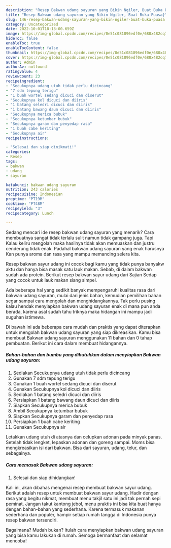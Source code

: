 ```yaml
---
description: "Resep Bakwan udang sayuran yang Bikin Ngiler, Buat Buka Puasa}"
title: "Resep Bakwan udang sayuran yang Bikin Ngiler, Buat Buka Puasa}"
slug: 146-resep-bakwan-udang-sayuran-yang-bikin-ngiler-buat-buka-puasa
category: Uncategorized
date: 2022-10-01T18:13:00.659Z
image: https://img-global.cpcdn.com/recipes/0e51c081896edf0e/680x482cq70/bakwan-udang-sayuran-foto-resep-utama.jpg
hideToc: false
enableToc: true
enableTocContent: false
thumbnail: https://img-global.cpcdn.com/recipes/0e51c081896edf0e/680x482cq70/bakwan-udang-sayuran-foto-resep-utama.jpg
cover: https://img-global.cpcdn.com/recipes/0e51c081896edf0e/680x482cq70/bakwan-udang-sayuran-foto-resep-utama.jpg
author: Admin
authorAv: notfound
ratingvalue: 4
reviewcount: 23
recipeingredient:
- "Secukupnya udang utuh tidak perlu dicincang"
- "7 sdm tepung terigu"
- "1 buah wortel sedang dicuci dan diserut"
- "Secukupnya kol dicuci dan diiris"
- "1 batang seledri dicuci dan diiris"
- "1 batang bawang daun dicuci dan diiris"
- "Secukupnya merica bubuk"
- "Secukupnya ketumbar bubuk"
- "Secukupnya garam dan penyedap rasa"
- "1 buah cabe keriting"
- "Secukupnya air"
recipeinstructions:

- "Selesai dan siap dinikmati!"
categories:
- Resep
tags:
- bakwan
- udang
- sayuran

katakunci: bakwan udang sayuran 
nutrition: 243 calories
recipecuisine: Indonesian
preptime: "PT19M"
cooktime: "PT48M"
recipeyield: "3"
recipecategory: Lunch

---
```



Sedang mencari ide resep bakwan udang sayuran yang menarik? Cara membuatnya sangat tidak terlalu sulit namun tidak gampang juga. Tapi Kalau keliru mengolah maka hasilnya tidak akan memuaskan dan justru cenderung tidak enak. Padahal bakwan udang sayuran yang enak harusnya Kan punya aroma dan rasa yang mampu memancing selera kita.


Resep bakwan sayur udang ini cocok bagi kamu yang tidak punya banyakw aktu dan hanya bisa masak satu lauk makan. Sebab, di dalam bakwan sudah ada protein. Berikut resep bakwan sayur udang dari Sajian Sedap yang cocok untuk lauk makan siang simpel.

Ada beberapa hal yang sedikit banyak mempengaruhi kualitas rasa dari bakwan udang sayuran, mulai dari jenis bahan, kemudian pemilihan bahan segar sampai cara mengolah dan menghidangkannya. Tak perlu pusing kalau hendak menyiapkan bakwan udang sayuran enak di mana pun anda berada, karena asal sudah tahu triknya maka hidangan ini mampu jadi suguhan istimewa.


Di bawah ini ada beberapa cara mudah dan praktis yang dapat diterapkan untuk mengolah bakwan udang sayuran yang siap dikreasikan. Kamu bisa membuat Bakwan udang sayuran menggunakan 11 bahan dan 0 tahap pembuatan. Berikut ini cara dalam membuat hidangannya.

<!--inarticleads1-->

##### Bahan-bahan dan bumbu yang dibutuhkan dalam menyiapkan Bakwan udang sayuran:

1. Sediakan Secukupnya udang utuh tidak perlu dicincang
1. Gunakan 7 sdm tepung terigu
1. Gunakan 1 buah wortel sedang dicuci dan diserut
1. Gunakan Secukupnya kol dicuci dan diiris
1. Sediakan 1 batang seledri dicuci dan diiris
1. Persiapkan 1 batang bawang daun dicuci dan diiris
1. Siapkan Secukupnya merica bubuk
1. Ambil Secukupnya ketumbar bubuk
1. Siapkan Secukupnya garam dan penyedap rasa
1. Persiapkan 1 buah cabe keriting
1. Gunakan Secukupnya air


Letakkan udang utuh di atasnya dan celupkan adonan pada minyak panas. Setelah tidak lengket, lepaskan adonan dan goreng sampai. Moms bisa mengkreasikan isi dari bakwan. Bisa dari sayuran, udang, telur, dan sebagainya. 

<!--inarticleads2-->

##### Cara memasak Bakwan udang sayuran:


1. Selesai dan siap dihidangkan!

Kali ini, akan dibahas mengenai resep membuat bakwan sayur udang. Berikut adalah resep untuk membuat bakwan sayur udang. Hadir dengan rasa yang begitu nikmat, membuat menu takjil satu ini jadi tak pernah sepi peminat. Jangan takut kantong jebol, menu praktis ini bisa kita buat hanya dengan bahan-bahan yang sederhana. Karena termasuk makanan sederhana dan populer, hampir setiap rumah tangga di Indonesia punya resep bakwan tersendiri. 

Bagaimana? Mudah bukan? Itulah cara menyiapkan bakwan udang sayuran yang bisa kamu lakukan di rumah. Semoga bermanfaat dan selamat mencoba!

